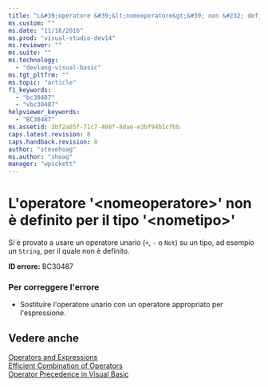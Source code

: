 ```yaml
---
title: "L&#39;operatore &#39;&lt;nomeoperatore&gt;&#39; non &#232; definito per il tipo &#39;&lt;nometipo&gt;&#39; | Microsoft Docs"
ms.custom: ""
ms.date: "11/16/2016"
ms.prod: "visual-studio-dev14"
ms.reviewer: ""
ms.suite: ""
ms.technology: 
  - "devlang-visual-basic"
ms.tgt_pltfrm: ""
ms.topic: "article"
f1_keywords: 
  - "bc30487"
  - "vbc30487"
helpviewer_keywords: 
  - "BC30487"
ms.assetid: 3bf2a85f-71c7-408f-8dae-e3bf94b1cfbb
caps.latest.revision: 8
caps.handback.revision: 8
author: "stevehoag"
ms.author: "shoag"
manager: "wpickett"
---
```

# L&#39;operatore &#39;&lt;nomeoperatore&gt;&#39; non &#232; definito per il tipo &#39;&lt;nometipo&gt;&#39;
Si è provato a usare un operatore unario \(`+`, `-` o `Not`\) su un tipo, ad esempio un `String`, per il quale non è definito.  
  
 **ID errore:** BC30487  
  
### Per correggere l'errore  
  
-   Sostituire l'operatore unario con un operatore appropriato per l'espressione.  
  
## Vedere anche  
 [Operators and Expressions](/dotnet/visual-basic/programming-guide/language-features/operators-and-expressions/index)   
 [Efficient Combination of Operators](/dotnet/visual-basic/programming-guide/language-features/operators-and-expressions/efficient-combination-of-operators)   
 [Operator Precedence in Visual Basic](/dotnet/visual-basic/language-reference/operators/operator-precedence)
